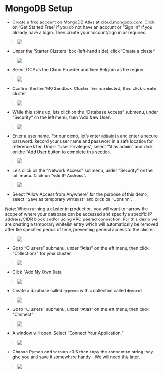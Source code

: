 # MongoDB Setup

* Create a free account on MongoDB Atlas at [cloud.mongodb.com](https://cloud.mongodb.com). Click on “Get Started Free”  if you do not have an account or “Sign In” if you already have a login. Then create your account/sign in as required.

> ![](images/atlas-j-1.png)

* Under the 'Starter Clusters' box (left-hand side), click 'Create a cluster'

>![](images/atlas-j-2.png)

* Select GCP as the Cloud Provider and then Belgium as the region

>![](images/atlas-j-3.png)

* Confirm the the 'M0 Sandbox' Cluster Tier is selected, then click create cluster

>![](images/atlas-j-4.png)

* While this spins up, lets click on the “Database Access” submenu, under “Security” on the left menu, then 'Add New User'.

>![](images/atlas-j-5.png)

* Enter a user name. For our demo, let’s enter `mdbadmin` and enter a secure password.  Record your user name and password in a safe location for reference later. Under “User Privileges”, select “Atlas admin” and click on the “Add User button to complete this section.

>![](images/atlas-j-6.png)

* Lets click on the “Network Access” submenu, under “Security” on the left menu. Click on “Add IP Address”.

>![](images/atlas-j-7.png)

* Select “Allow Access from Anywhere” for the purpose of this demo, select "Save as temporary whitelist" and click on “Confirm”.  

*Note*:  When running a cluster in production, you will want to narrow the scope of where your database can be accessed and specify a specific IP address/CIDR block and/or using VPC peered connection. For this demo we are creating a temporary whitelist entry which will automatically be removed after the specified period of time, preventing general access to the cluster.

>![](images/atlas-j-8.png)

* Go to “Clusters” submenu, under “Atlas” on the left menu, then click "Collections" for your cluster.

>![](images/atlas-j-9.png)

* Click "Add My Own Data

>![](images/atlas-j-10.png)

* Create a database called `gcpdemo` with a collection called `democol` 

>![](images/atlas-j-11.png)

* Go to “Clusters” submenu, under “Atlas” on the left menu, then click "Connect"

>![](images/atlas-j-12.png)

* A window will open. Select “Connect Your Application.”

>![](images/atlas-j-13.png)

* Choose Python and version >3.6 then copy the connection string they give you and save it somewhere handy - We will need this later.

>![](images/atlas-j-14.png)

